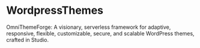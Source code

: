 # WordpressThemes
OmniThemeForge: A visionary, serverless framework for adaptive, responsive, flexible, customizable, secure, and scalable WordPress themes, crafted in Studio.
